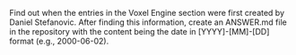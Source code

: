 Find out when the entries in the Voxel Engine section were first created by Daniel Stefanovic. After finding this information, create an ANSWER.md file in the repository with the content being the date in [YYYY]-[MM]-[DD] format (e.g., 2000-06-02).
